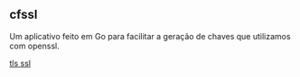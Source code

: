 ## cfssl

Um  aplicativo feito em Go para facilitar a geração de chaves que utilizamos com openssl.

[tls ssl](https://medium.com/@pointgoal/gin-101-enable-tls-ssl-e84090aeb432)